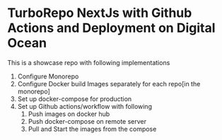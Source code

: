 # TurboRepo NextJs with Github Actions and Deployment on Digital Ocean

This is a showcase repo with following implementations
1. Configure Monorepo
2. Configure Docker build Images separately for each repo[in the monorepo]
3. Set up docker-compose for production
4. Set up Github actions/workflow with following 
    1. Push images on docker hub
    2. Push docker-compose on remote server
    3. Pull and Start the images from the compose